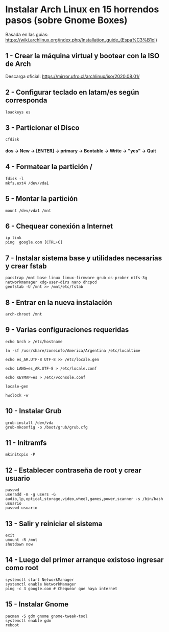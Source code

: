 # Instalar Arch Linux en 15 horrendos pasos (sobre Gnome Boxes)

Basada en las guias:
https://wiki.archlinux.org/index.php/Installation_guide_(Espa%C3%B1ol)

## 1 - Crear la máquina virtual y bootear con la ISO de Arch
Descarga oficial: https://mirror.ufro.cl/archlinux/iso/2020.08.01/

## 2 - Configurar teclado en latam/es según corresponda

~~~
loadkeys es
~~~

## 3 - Particionar el Disco

~~~
cfdisk
~~~

#### dos -> New -> [ENTER] -> primary -> Bootable -> Write -> "yes" -> Quit


## 4 - Formatear la partición /

~~~
fdisk -l
mkfs.ext4 /dev/vda1
~~~

## 5 - Montar la partición

~~~
mount /dev/vda1 /mnt
~~~

## 6 - Chequear conexión a Internet

~~~
ip link
ping  google.com [CTRL+C]
~~~

## 7 - Instalar sistema base y utilidades necesarias y crear fstab

~~~
pacstrap /mnt base linux linux-firmware grub os-prober ntfs-3g networkmanager xdg-user-dirs nano dhcpcd
genfstab -U /mnt >> /mnt/etc/fstab
~~~

## 8 - Entrar en la nueva instalación

~~~
arch-chroot /mnt
~~~

## 9 - Varias configuraciones requeridas

~~~
echo Arch > /etc/hostname

ln -sf /usr/share/zoneinfo/America/Argentina /etc/localtime

echo es_AR.UTF-8 UTF-8 >> /etc/locale.gen

echo LANG=es_AR.UTF-8 > /etc/locale.conf

echo KEYMAP=es > /etc/vconsole.conf

locale-gen

hwclock -w

~~~

## 10 - Instalar Grub

~~~
grub-install /dev/vda
grub-mkconfig -o /boot/grub/grub.cfg
~~~

## 11 - Initramfs

~~~
mkinitcpio -P
~~~

## 12 - Establecer contraseña de root y crear usuario

~~~
passwd
useradd -m -g users -G audio,lp,optical,storage,video,wheel,games,power,scanner -s /bin/bash usuario
passwd usuario
~~~

## 13 - Salir y reiniciar el sistema

~~~
exit
umount -R /mnt
shutdown now
~~~

## 14 - Luego del primer arranque existoso ingresar como root

~~~
systemctl start NetworkManager
systemctl enable NetworkManager
ping -c 3 google.com # Chequear que haya internet 
~~~

## 15 - Instalar Gnome

~~~
pacman -S gdm gnome gnome-tweak-tool
systemctl enable gdm
reboot
~~~

